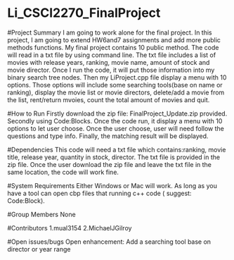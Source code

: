 # Li_CSCI2270_FinalProject
#Project Summary
I am going to work alone for the final project. In this project, I am going to extend HW6and7 assignments and add more public methods functions. My final project contains 10 public method. The code will read in a txt file by using command line. The txt file includes a list of movies with release years, ranking, movie name, amount of stock and movie director. Once I run the code, it will put those information into my binary search tree nodes. Then my LiProject.cpp file display a  menu with 10 options. Those options will include some searching tools(base on name or ranking), display the movie list or movie directors, delete/add a movie from the list, rent/return mvoies, count the total amount of movies and quit. 

#How to Run
Firstly download the zip file: FinalProject_Update.zip provided. Secondly using Code:Blocks. Once the code run, it display a menu with 10 options to let user choose. Once the user choose, user will need follow the questions and type info. Finally, the matching result will be displayed.

#Dependencies
This code will need a txt file which contains:ranking, movie title, release year, quantity in stock, director. The txt file is provided in the zip file. Once the user download the zip file and leave the txt file in the same location, the code will work fine.

#System	Requirements
Either Windows or Mac will work. As long as you have a tool can open cbp files that running c++ code ( suggest: Code:Block).

#Group	Members
None

#Contributors
1.mual3154
  2.MichaelJGilroy

#Open	issues/bugs
Open enhancement: Add a searching tool base on director or year range
